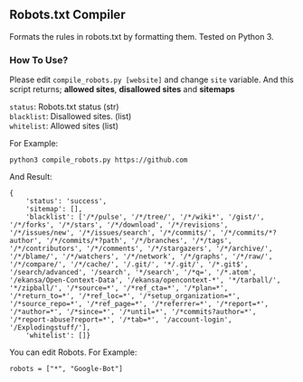 ## Robots.txt Compiler
Formats the rules in robots.txt by formatting them. Tested on Python 3.

### How To Use?
Please edit `compile_robots.py [website]` and change `site` variable. And this script returns; **allowed sites**, **disallowed sites** and **sitemaps**

`status`: Robots.txt status (str)\
`blacklist`: Disallowed sites. (list)\
`whitelist`: Allowed sites (list)

For Example:

```
python3 compile_robots.py https://github.com
```

And Result:
```
{
    'status': 'success',
    'sitemap': [],
    'blacklist': ['/*/pulse', '/*/tree/', '/*/wiki*', '/gist/', '/*/forks', '/*/stars', '/*/download', '/*/revisions', '/*/issues/new', '/*/issues/search', '/*/commits/', '/*/commits/*?author', '/*/commits/*?path', '/*/branches', '/*/tags', '/*/contributors', '/*/comments', '/*/stargazers', '/*/archive/', '/*/blame/', '/*/watchers', '/*/network', '/*/graphs', '/*/raw/', '/*/compare/', '/*/cache/', '/.git/', '*/.git/', '/*.git$', '/search/advanced', '/search', '*/search', '/*q=', '/*.atom', '/ekansa/Open-Context-Data', '/ekansa/opencontext-*', '*/tarball/', '*/zipball/', '/*source=*', '/*ref_cta=*', '/*plan=*', '/*return_to=*', '/*ref_loc=*', '/*setup_organization=*', '/*source_repo=*', '/*ref_page=*', '/*referrer=*', '/*report=*', '/*author=*', '/*since=*', '/*until=*', '/*commits?author=*', '/*report-abuse?report=*', '/*tab=*', '/account-login', '/Explodingstuff/'],
    'whitelist': []}
```

You can edit Robots.
For Example:
```
robots = ["*", "Google-Bot"]
```
